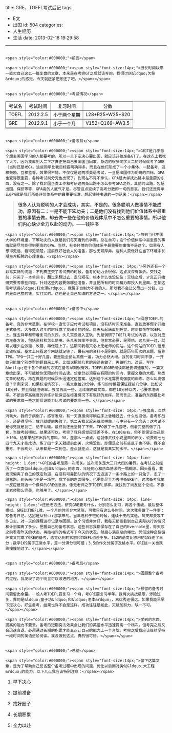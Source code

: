 title: GRE、TOEFL考试后记
tags:
  - E文
  - 出国
id: 504
categories:
  - 人生经历
  - 生活
date: 2013-02-18 19:29:58
---

## 
	<span style="color:#000000;">前言</span>

	<span style="color:#000000;"><span style="font-size:14px;">很长时间以来一直欠自己这么一篇复盘的文章，本来是在考完GT之后就该写的。我很讨厌&ldquo;欠账&rdquo;的感觉，今天就赶紧把账还了吧。</span></span>

## 
	<span style="color:#000000;">考试情况</span>

<table border="1" cellpadding="1" cellspacing="1" style="width: 500px;">
	<tbody>
		<tr>
			<td style="text-align: center;">
				<span style="color:#000000;"><span style="font-size:14px;">考试名</span></span>
			</td>
			<td style="text-align: center;">
				<span style="color:#000000;"><span style="font-size:14px;">考试时间</span></span>
			</td>
			<td style="text-align: center;">
				<span style="color:#000000;"><span style="font-size:14px;">复习时间</span></span>
			</td>
			<td style="text-align: center;">
				<span style="color:#000000;"><span style="font-size:14px;">分数</span></span>
			</td>
		</tr>
		<tr>
			<td>
				<span style="color:#000000;"><span style="font-size:14px;">TOEFL</span></span>
			</td>
			<td>
				<span style="color:#000000;"><span style="font-size:14px;">2012.2.5</span></span>
			</td>
			<td>
				<span style="color:#000000;"><span style="font-size:14px;">小于两个星期</span></span>
			</td>
			<td>
				<span style="color:#000000;"><span style="font-size:14px;">L28+R25+W25+S20</span></span>
			</td>
		</tr>
		<tr>
			<td>
				<span style="color:#000000;"><span style="font-size:14px;">GRE</span></span>
			</td>
			<td>
				<span style="color:#000000;"><span style="font-size:14px;">2012.9.1</span></span>
			</td>
			<td>
				<span style="color:#000000;"><span style="font-size:14px;">小于一个月</span></span>
			</td>
			<td>
				<span style="color:#000000;"><span style="font-size:14px;">V152+Q169+AW3.5</span></span>
			</td>
		</tr>
	</tbody>
</table>

## 
	<span style="color:#000000;">备考前</span>

	<span style="color:#000000;"><span style="font-size:14px;">G和T是几乎每个想去美国学习的人都要考的。所以一旦下定决心要出国，就应该开始准备GT了。在这点上我吃了大亏，因为我直到大二下才真正把自己要出国当回事。身边的很多同学大二的时候就考了GRE（当时还是老G）。这些同学比我目标要明确得多，而且在他们形成了一个小集体，一起备考，互相鼓励、互相监督，效果很不错。不仅仅是这两项英语考试，一旦把出国作为明确的目标，GPA也变得很重要，各种考试刷分党也出现了。到现在不得不承认，GPA是大学找出路中最重要的东西，没有之一。除了找非国企类工作和考研这两条出路不怎么参考GPA之外，其他的出路，包括出国、保研等等，GPA高的人底气才足。尽管这点延续了高考分数即一切的悲哀，我们还是得承认GPA就是我们所处评价体系中的最重要标准。想起钱钟书说的一句话来：</span></span>

> <span style="color:#000000;"><span style="font-size:14px;">很多人认为聪明的人才会成功，其实，不是的。很多聪明人做事情不能成功，原因有二：一是不能下笨功夫；二是他们没有找到他们价值体系中最重要的事情去做，却去做一些在他的价值观体系中不怎么重要的事情。所以他们内心缺少全力以赴的动力。&mdash;&mdash;钱钟书</span></span>

	<span style="color:#000000;"><span style="font-size:14px;">放到当代中国大学的环境里，下笨功夫的人就是我们每天看到的学霸，总在自习；这个价值体系中最重要的事情就是尽可能得到更高的GPA。当然，社会环境的价值体系中最重要的事情不是这个。如果有人想得更远、看得更清楚，提前做好社会人的准备，那也无可厚非。这种人要做好在当下环境中长期坐冷板凳的心理准备。</span></span>

	<span style="color:#000000;"><span style="font-size: 14px;">另外还有一个非常实际的问题：不到真正交了考试费的时候，备考的动力会很弱。这点我深有体会。交钱之前，只买了一本单词书，翻过来翻过去，走马观花，根本什么也没记住；交钱之后，才真正开始研究要考哪些内容，针对这些内容要做哪些准备，并且把所有的时间精力都投入到里面，生怕这笔考试费&ldquo;打水漂&rdquo;。我属于自制力不强的人，所以我不会让父母出一分钱，出的是自己攒的钱，实打实的。这也是让自己加油的方法之一。</span></span>

## 
	<span style="color:#000000;">备考中</span>

	<span style="color:#000000;"><span style="font-size:14px;">回想TOEFL的备考，真的非常悲剧。在学校一直忙于应付考试和项目，没有挤时间来准备，直到放寒假才开始正式备考。大多数人过年的时候成了我闭关的时候。每天从起床直到睡觉，时间都花在TOEFL上。连去拜年都带着复习的东西。头几天没进入正轨，先是调研了TOEFL考试的内容，以及对应的准备方法，包括资料和怎么使用。头几天效率不会高，但非常必要，是预热。这几天一过，就可以埋头在做题、改错、再做题上了。这期间我每天必上无老师的网站。这个网站的TOEFL信息比较权威，基本上只看这个网站就足够了。最有用的资料不是别的，就是历年历次的真题，俗称TPO。TPO一共二十好几套，要是能全部认真做一遍，功力必然大增。我的复习时间不够，一开始只能做个别类型的题目来上手。比如说把前几套的阅读先做了，再做听力、对话、写作&hellip;这个各个击破的方式在备考早期很有效。TOEFL和GRE阅读都是要讲速度的，一篇文章给出来，不可能给你无限的时间去读。想拿分必须要在有限的时间内，掌握文章的大概，熟悉文章的结构，再在做题的时候回头迅速定位答案。达到这个水准需要高强度的训练。怎么叫高强度？举例来说，如果标准情况下，一篇文章给20分钟，练习的时候要保证提前几分钟，比如说18分钟，并且保证准确率。强度再高一些，连续做两篇文章，都在18分钟以内，也要求准确率。不断这样高强度的训练才能保证在标准情况下有很好的发挥。简而言之，准备的东西要比考试的要求难一些才能保证能力比考试的要求高一些。</span></span>

	<span style="color:#000000;"><span style="font-size: 14px;">强度高，自然消耗大，我终于病倒了。感冒发烧，有一天直接烧得躺在床上昏睡过去，什么也没做。备考即战斗，还是得坚持，放弃就提前失败了。第二天我又起来继续拼命，心中只有一个念头：这考试不是你死就是我亡，绝不认输。最终我还是坚持了下来。TPO做了十几套吧，倒着完整的做了几套，当做考前模拟，结果还可以。考完了我只感觉应该差不多，在100左右，但不能保证自己能上100。结果果然不出我的意料，98，差那么一点点。这就像武侠小说里面的闭关，说要练七七四十九天才能成功，练了四十来天就提前出关，火候没到。即便是之前有些底子也不够。我不会重考，不会刷分，从来都是一次到位。差点就差点，这就是我真实的水平。</span></span>

	<span style="color:#000000;"><span style="font-size: 14px; line-height: 1.6em;">GRE的备考是另一次闭关。这次闭关是大三升大四的暑假。在考试之前经历了一次类似&ldquo;创业&rdquo;的东西，年轻的心和热血荡漾的一塌糊涂。回头看看，我发现偏离了自己的既定轨道，在没有可靠团队的情况下去追逐了一条小路上的一只兔子，走了一段弯路。到头来也不是一场空，我学会的东西很多，也更能尽全力去准备GRE了。这次备考我第一反应是筛选一个像样的GRE信息源，像无老师之于TOEFL那样。我找到了尚友这个论坛。不像无老师那么完美，也够用了。</span></span>

	<span style="color:#000000;"><span style="font-size: 14px; line-height: 1.6em;">还是老方法，研究GRE要考什么，分别怎么复习，再各个击破，最后整体模拟。GRE比TOEFL难，一个月的时间非常紧张，可我只有这么多时间。这次我多做了一件事：写备考日记。这招是从钟sir那学来的。当年进种子班的时候，连续十天的实验，每天都要写工作日志，对一天的课程进行记录与回顾。这个习惯非常好，我每天都能看到自己实际执行的情况和计划偏离了多少，把握自己的备考状态。这些日志我都保存在了自己的Evernote里，每天写之前看看昨天的状态，再按相同的格式写下今天的状况，然后心满意足的睡觉。凭借这种良性循环我又完成了GRE的备考，感觉达到的状态和TOEFL也差不多。152的语文比够用的155差了三分；数学169属于正常水平，差一分满分很可惜；3.5的作文分属于及格水平。GRE这一关也跌跌撞撞地过了。</span></span>

## 
	<span style="color:#000000;">备考后</span>

	<span style="color:#000000;"><span style="font-size:14px;">回顾整个备考的过程，我发现了两个明显可以改进的地方。</span></span>

	<span style="color:#000000;"><span style="font-size:14px;">预留的备考时间要留出余量。一般人考TOEFL要复习一个月，考GRE要复习半年。我两次挑战极限，涉险过关，靠的是&ldquo;童子功&rdquo;和&ldquo;老本&rdquo;，离优秀还很远。如果我能早早下定决心，好生备考，结果也许不会是这样。成功往往是如此，天赋加努力，缺一不可。</span></span>

	<span style="color:#000000;"><span style="font-size:14px;">学到的东西、提高的能力不要丢。备考的短期突击效果会让我们的英语水平迅速提高一个档次，但考完之后又会迅速衰退。必须通过长期的积累才能真正让自己的能力上一个台阶。考完之后我应该继续坚持一段时间的英语进阶阅读。我没做到这点，真的很可惜。</span></span>

## 
	<span style="color:#000000;">总结</span>

	<span style="color:#000000;"><span style="font-size:14px;">留下这篇文章，是为了帮助自己反省整个备考过程中出现的问题，优化以后面对类似&ldquo;大工程&rdquo;的能力。以下几点我应该特别注意：</span></span>

1.  <span style="color:#000000;"><span style="font-size:14px;">早下决心</span></span>
2.  <span style="color:#000000;"><span style="font-size:14px;">提前准备</span></span>
3.  <span style="color:#000000;"><span style="font-size:14px;">找好圈子</span></span>
4.  <span style="color:#000000;"><span style="font-size:14px;">长期积累</span></span>
5.  <span style="color:#000000;"><span style="font-size:14px;">全力以赴</span></span>

	<span style="color:#000000;">&nbsp;</span>